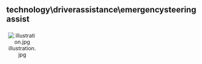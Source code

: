 ## technology\driverassistance\emergencysteeringassist
<div class="col" style="display: inline-block; width: 16.66%; padding: 5px; box-sizing: border-box; text-align: center;">
<img src="https://media.evkx.net/multimedia/technology/driverassistance/emergencysteeringassist/illustration_xst.jpg" class="img-thumbnail" alt="illustration.jpg">
illustration.jpg
</div>
